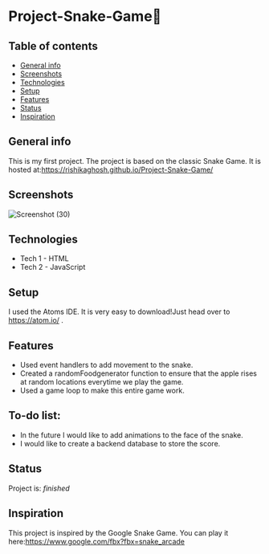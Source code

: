 # Project-Snake-Game🐍
## Table of contents
* [General info](#general-info)
* [Screenshots](#screenshots)
* [Technologies](#technologies)
* [Setup](#setup)
* [Features](#features)
* [Status](#status)
* [Inspiration](#inspiration)

## General info
This is my first project.
The project is based on the classic Snake Game.
It is hosted at:https://rishikaghosh.github.io/Project-Snake-Game/

## Screenshots
![Screenshot (30)](https://user-images.githubusercontent.com/58912231/104435977-0a955d80-55b3-11eb-8359-0207b1f17a27.png)

## Technologies
* Tech 1 - HTML
* Tech 2 - JavaScript

## Setup
I used the Atoms IDE. It is very easy to download!Just head over to https://atom.io/ .

## Features
* Used event handlers to add movement to the snake.
* Created a randomFoodgenerator function to ensure that the apple rises at random locations everytime we play the game.
* Used a game loop to make this entire game work.

## To-do list:
* In the future I would like to add animations to the face of the snake.
* I would like to create a backend database to store the score.

## Status
Project is:  _finished_

## Inspiration
This project is inspired by the Google Snake Game. You can play it here:https://www.google.com/fbx?fbx=snake_arcade
